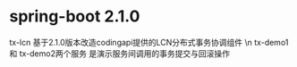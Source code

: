# spring-boot 2.1.0
tx-lcn 基于2.1.0版本改造codingapi提供的LCN分布式事务协调组件 \n
tx-demo1 和 tx-demo2两个服务 是演示服务间调用的事务提交与回滚操作
